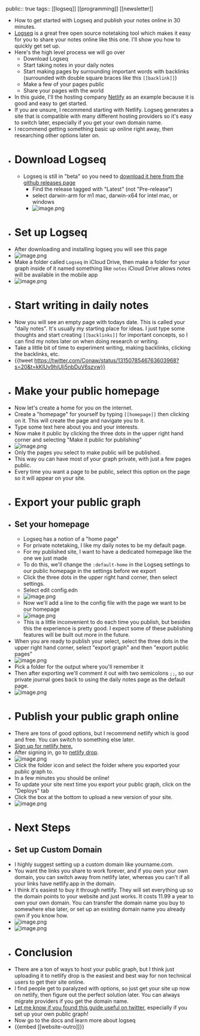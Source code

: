 public:: true
tags:: [[logseq]] [[programming]] [[newsletter]]

- How to get started with Logseq and publish your notes online in 30 minutes.
- [Logseq](https://logseq.com/) is a great free open source notetaking tool which makes it easy for you to share your notes online like this one. I'll show you how to quickly get set up.
- Here's the high level process we will go over
	- Download Logseq
	- Start taking notes in your daily notes
	- Start making pages by surrounding important words with backlinks (surrounded with double square braces like this `[[backlink]]`)
	- Make a few of your pages public
	- Share your pages with the world
- In this guide, I'll the hosting company [Netlify](https://netlify.com/) as an example because it is good and easy to get started.
- If you are unsure, I recommend starting with Netlify. Logseq generates a site that is compatible with many different hosting providers so it's easy to switch later, especially if you get your own domain name.
- I recommend getting something basic up online right away, then researching other options later on.
- # Download Logseq
	- Logseq is still in "beta" so you need to [download it here from the github releases page](https://github.com/logseq/logseq/releases)
		- Find the release tagged with "Latest" (not "Pre-release")
		- select darwin-arm for m1 mac, darwin-x64 for intel mac, or windows
		- ![image.png](../assets/image_1662087068660_0.png)
- # Set up Logseq
- After downloading and installing logseq you will see this page
- ![image.png](../assets/image_1662087082755_0.png)
- Make a folder called `Logseq` in iCloud Drive, then make a folder for your graph inside of it named something like `notes` iCloud Drive allows notes will be available in the mobile app
- ![image.png](../assets/image_1662087093541_0.png)
- # Start writing in daily notes
- Now you will see an empty page with todays date. This is called your "daily notes". It's usually my starting place for ideas. I just type some thoughts and start creating `[[backlinks]]` for important concepts, so I can find my notes later on when doing research or writing.
- Take a little bit of time to experiment writing, making backlinks, clicking the backlinks, etc.
- {{tweet https://twitter.com/Conaw/status/1315078546763603968?s=20&t=kKIUv9hiUIj5nbDuV6szvw}}
- # Make your public homepage
- Now let's create a home for you on the internet.
- Create a "homepage" for yourself by typing `[[homepage]]` then clicking on it. This will create the page and navigate you to it.
- Type some text here about you and your interests.
- Now make it public by clicking the three dots in the upper right hand corner and selecting "Make it public for publishing"
- ![image.png](../assets/image_1662087105153_0.png)
- Only the pages you select to make public will be published.
- This way ou can have most of your graph private, with just a few pages public.
- Every time you want a page to be public, select this option on the page so it will appear on your site.
- # Export your public graph
- ## Set your homepage
	- Logseq has a notion of a "home page"
	- For private notetaking, I like my daily notes to be my default page.
	- For my published site, I want to have a dedicated homepage like the one we just made
	- To do this, we'll change the `:default-home` in the Logseq settings to our public homepage in the settings before we export
	- Click the three dots in the upper right hand corner, then select settings.
	- Select edit config.edn
	- ![image.png](../assets/image_1662087114284_0.png)
	- Now we'll add a line to the config file with the page we want to be our homepage
	- ![image.png](../assets/image_1662087124359_0.png)
	- This is a little inconvenient to do each time you publish, but besides this the experience is pretty good. I expect some of these publishing features will be built out more in the future.
- When you are ready to publish your select, select the three dots in the upper right hand corner, select "export graph" and then "export public pages"
- ![image.png](../assets/image_1662087133034_0.png)
- Pick a folder for the output where you'll remember it
- Then after exporting we'll comment it out with two semicolons `;;`, so our private journal goes back to using the daily notes page as the default page.
- ![image.png](../assets/image_1662087142333_0.png)
- # Publish your public graph online
- There are tons of good options, but I recommend netlify which is good and free. You can switch to something else later.
- [Sign up for netlify here.](https://app.netlify.com/signup)
- After signing in, go to [netlify drop](https://app.netlify.com/drop).
- ![image.png](../assets/image_1662087153089_0.png)
- Click the folder icon and select the folder where you exported your public graph to.
- In a few minutes you should be online!
- To update your site next time you export your public graph, click on the "Deploys" tab
- Click the box at the bottom to upload a new version of your site.
- ![image.png](../assets/image_1662087164166_0.png)
- # Next Steps
- ## Set up Custom Domain
- I highly suggest setting up a custom domain like yourname.com.
- You want the links you share to work forever, and if you own your own domain, you can switch away from netlify later, whereas you can't if all your links have netlify.app in the domain.
- I think it's easiest to buy it through netlify. They will set everything up so the domain points to your website and just works. It costs 11.99 a year to own your own domain. You can transfer the domain name you buy to somewhere else later, or set up an existing domain name you already own if you know how.
- ![image.png](../assets/image_1662087175738_0.png)
- ![image.png](../assets/image_1662087184888_0.png)
- # Conclusion
- There are a ton of ways to host your public graph, but I think just uploading it to netlify drop is the easiest and best way for non technical users to get their site online.
- I find people get to paralyzed with options, so just get your site up now on netlify, then figure out the perfect solution later. You can always migrate providers if you get the domain name.
- [Let me know if you found this guide useful on twitter](https://twitter.com/Bsunter),  especially if you set up your own public graph!
- Now go to the docs and learn more about logseq
- {{embed [[website-outro]]}}
